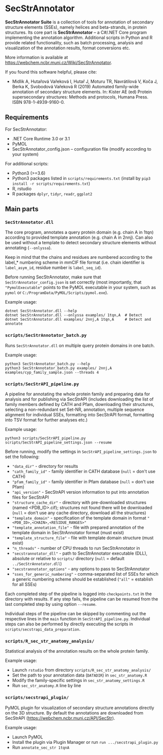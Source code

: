 # SecStrAnnotator

**SecStrAnnotator Suite** is a collection of tools for annotation of secondary structure elements (SSEs), namely helices and beta-strands, in protein structures. Its core part is **SecStrAnnotator** – a C#/.NET Core program implementing the annotation algorithm. Additional scripts in Python and R provide related functionality, such as batch processing, analysis and visualization of the annotation results, format conversions etc.

More information is available at <https://webchem.ncbr.muni.cz/Wiki/SecStrAnnotator>.

If you found this software helpful, please cite:

- Midlik A, Hutařová Vařeková I, Hutař J, Moturu TR, Navrátilová V, Koča J, Berka K, Svobodová Vařeková R (2019) Automated family-wide annotation of secondary structure elements. In: Kister AE (ed) Protein supersecondary structures: Methods and protocols, Humana Press. ISBN 978-1-4939-9160-0.

## Requirements

For SecStrAnnotator:

- .NET Core Runtime 3.0 or 3.1
- PyMOL
- SecStrAnnotator_config.json – configuration file (modify according to your system)

For additional scripts:

- Python3 (>=3.6)
- Python3 packages listed in `scripts/requirements.txt` (install by `pip3 install -r scripts/requirements.txt`)
- R, rstudio
- R packages `dplyr`, `tidyr`, `readr`, `ggplot2`

## Main parts

### `SecStrAnnotator.dll`

The core program, annotates a query protein domain (e.g. chain A in 1tqn) according to provided template annotation (e.g. chain A in 2nnj). Can also be used without a template to detect secondary structure elements without annotating (`--onlyssa`).

Keep in mind that the chains and residues are numbered according to the label_* numbering scheme in mmCIF file format (i.e. chain identifier is `label_asym_id`, residue number is `label_seq_id`).

Before running SecStrAnnotator, make sure that `SecStrAnnotator_config.json` is set correctly (most importantly, that `"PymolExecutable"` points to the PyMOL executable in your system, such as `pymol` or `C:/ProgramData/PyMOL/Scripts/pymol.exe`).

Example usage:

    dotnet SecStrAnnotator.dll --help
    dotnet SecStrAnnotator.dll --onlyssa examples/ 1tqn,A  # Detect
    dotnet SecStrAnnotator.dll examples/ 2nnj,A 1tqn,A     # Detect and annotate

### `scripts/SecStrAnnotator_batch.py`

Runs `SecStrAnnotator.dll` on multiple query protein domains in one batch.

Example usage:

    python3 SecStrAnnotator_batch.py --help
    python3 SecStrAnnotator_batch.py examples/ 2nnj,A examples/cyp_family_sample.json --threads 4

### `scripts/SecStrAPI_pipeline.py`

A pipeline for annotating the whole protein family and preparing data for analysis and for publishing via SecStrAPI (includes downloading the list of family members defined by CATH and Pfam, downloading their structures, selecting a non-redundant set Set-NR, annotation, multiple sequence alignment for individual SSEs, formatting into SecStrAPI format, formatting into TSV format for further analyses etc.)

Example usage:

    python3 scripts/SecStrAPI_pipeline.py scripts/SecStrAPI_pipeline_settings.json --resume

Before running, modify the settings in `SecStrAPI_pipeline_settings.json` to set the following:

- `"data_dir"` - directory for results
- `"cath_family_id"` - family identifier in CATH database (`null` = don't use CATH)
- `"pfam_family_id"` - family identifier in Pfam database (`null` = don't use Pfam)
- `"api_version"` - SecStrAPI version information to put into annotation files for SecStrAPI
- `"structure_cache_dir"` - directory with pre-downloaded structures (named \<PDB_ID\>.cif); structures not found there will be downloaded (`null` = don't use any cache directory, download all the structures)
- `"template_domain"` - specification of the template domain in format `"<PDB_ID>,<CHAIN>,<RESIDUE_RANGES>"`
- `"template_annotation_file"` - file with prepared annotation of the template domain in SecStrAnnotator format (must exist)
- `"template_structure_file"` - file with template domain structure (must exist)
- `"n_threads"` - number of CPU threads to run SecStrAnnotator in
- `"secstrannotator_dll"` - path to SecStrAnnotator executable (DLL), absolute or relative to `scripts/` directory (`null` = default `../SecStrAnnotator.dll`)
- `"secstrannotator_options"` - any options to pass to SecStrAnnotator
- `"sses_for_generic_numbering"` - comma-separated list of SSEs for which a generic numbering scheme should be established (`"all"` = establish for all SSEs)

Each completed step of the pipeline is logged into `checkpoints.txt` in the directory with results. If any step fails, the pipeline can be resumed from the last completed step by using option `--resume`.

Individual steps of the pipeline can be skipped by commenting out the respective lines in the `main` function in `SecStrAPI_pipeline.py`. Individual steps can also be performed by directly executing the scripts in `scripts/secstrapi_data_preparation`.

### `scripts/R_sec_str_anatomy_analysis/`

Statistical analysis of the annotation results on the whole protein family.

Example usage:

- Launch `rstudio` from directory `scripts/R_sec_str_anatomy_analysis/`
- Set the path to your annotation data (`DATADIR`) in `sec_str_anatomy.R`
- Modify the family-specific settings in `sec_str_anatomy_settings.R`
- Run `sec_str_anatomy.R` line by line

### `scripts/secstrapi_plugin/`

PyMOL plugin for visualization of secondary structure annotations directly on the 3D structure. By default the annotations are downloaded from SecStrAPI (<https://webchem.ncbr.muni.cz/API/SecStr>).

Example usage:

- Launch PyMOL
- Install the plugin via Plugin Manager or run `run .../secstrapi_plugin.py`
- Run `annotate_sec_str 1tqnA`
